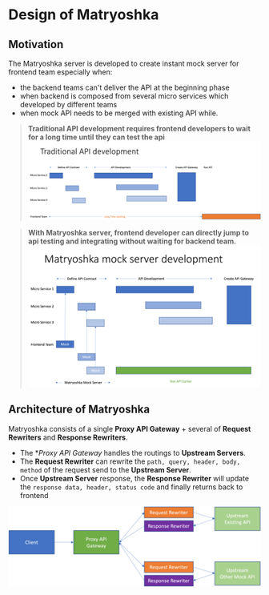 # Design of Matryoshka

## Motivation
The Matryoshka server is developed to create instant mock server for frontend team 
especially when:
* the backend teams can't deliver the API at the beginning phase
* when backend is composed from several micro services which developed by different teams
* when mock API needs to be merged with existing API while. 

> **Traditional API development requires frontend developers to wait for a long time until they can test the api** 
![traditional api development](images/traditional_api_development.png)

> **With Matryoshka server, frontend developer can directly jump to api testing and integrating without waiting for backend team.**
![matryoshka mockapi development](images/matryoshka_mock_server_development.png)


## Architecture of Matryoshka
Matryoshka consists of a single **Proxy API Gateway** + several of **Request Rewriters** and **Response Rewriters**. 
* The **Proxy API Gateway* handles the routings to **Upstream Servers**. 
* The **Request Rewriter** can rewrite the ```path, query, header, body, method``` of the request send to the **Upstream Server**.
* Once **Upstream Server** response, the **Response Rewriter** will update the ```response data, header, status code``` and finally returns back to frontend

![matryoshka architecture](images/matryoshka_architecture.png)



